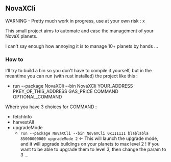 ## NovaXCli

WARNING - Pretty much work in progress, use at your own risk : x

This small project aims to automate and ease the management of your NovaX planets.

I can't say enough how annoying it is to manage 10+ planets by hands ...

### How to

I'll try to build a bin so you don't have to compile it yourself, but in the meantime you can run (with rust installed)
the project like this :

- run --package NovaXCli --bin NovaXCli YOUR_ADDRESS PKEY_OF_THIS_ADDRESS GAS_PRICE COMMAND OPTIONAL_COMMAND

Where you have 3 choices for COMMAND :
- fetchInfo
- harvestAll
- upgradeMode
  - `run --package NovaXCli --bin NovaXCli 0x111111 blablabla 85000000000 upgradeMode 2` <- This will launch the upgrade mode, and it will upgrade buildings on your planets to max level 2 ! If you want to be able to upgrade them to level 3, then change the param to 3 ...

